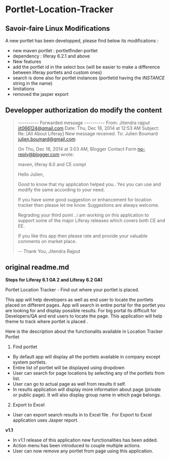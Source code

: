 Portlet-Location-Tracker 
========================

## Savoir-faire Linux Modifications

A new portlet has been developped, please find below its modifications :
* new maven portlet : portletfinder-portlet
* dependency : liferay 6.2.1 and above
* New features
 * add the portlet id in the select box (will be easier to make a difference between liferay portlets and custom ones)
 * search is done also for portlet instances (portletid having the _INSTANCE_ string in the name)
* limitations
 * removed the jasper export

## Developper authorization do modify the content

> ---------- Forwarded message ----------
> From: Jitendra rajput <jit066124@gmail.com>
> Date: Thu, Dec 18, 2014 at 12:53 AM
> Subject: Re: [All About Liferay] New message received.
> To: Julien Boumard <julien.boumard@gmail.com>
> 
> 
> On Thu, Dec 18, 2014 at 3:03 AM, Blogger Contact Form <no-reply@blogger.com> wrote:
> 
> maven, liferay 6.0 and CE compl
> 
> 
> Hello Julien,
> 
> Good to know that my application helped you.. Yes you can use and modify the same according to your need.
> 
> If you have some good suggestion or enhancement for location tracker then please let me know. Suggestions are always welcome. 
> 
> Regrading your third point ..i am working on this application to support some of the major Liferay releases which covers both CE and EE.
> 
> If you like this app then please rate and provide your valuable comments on market place.
> 
> 
> -- 
> Thank You,
> Jitendra Rajput
> 


## original readme.md

<b>Steps for Liferay 6.1 GA 2 and Liferay 6.2 GA1</b>

Portlet Location Tracker - Find out where your portlet is placed.

This app will help developers as well as end user to locate the portlets placed on different pages.
App will search in entire portal for the portlet you are looking for and display possible results.
For big portal its difficult for Developers/QA and end users to locate the page. This application will help theme to track where portlet is placed . 



Here is the description about the functionalits available in Location Tracker Portlet

1) Find portlet

- By default app will display all the portlets available in company except system portlets.
- Entire list of portlet will be displayed using dropdown
- User can search for page locations by selecting any of the portlets from list.
- User can go to actual page as well from results it self.
- In results application will display more information about page (private or public page). It will also display group name in which page belongs.


2) Export to Excel 

- User can export search results in to Excel file . For Export to Excel application uses Jasper report.


<b>v1.1</b>

- In v1.1 release of this application new functionalities has been added.
- Action menu has been introduced to couple multiple actions.
- User can now remove any portlet from page using this application.
